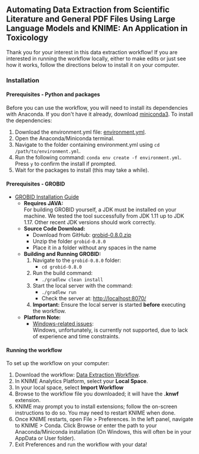 ## Automating Data Extraction from Scientific Literature and General PDF Files Using Large Language Models and KNIME: An Application in Toxicology
Thank you for your interest in this data extraction workflow! If you are interested in running the workflow locally, either to make edits or just see how it works, follow the directions below to install it on your computer.

### Installation
#### Prerequisites - Python and packages
Before you can use the workflow, you will need to install its dependencies with Anaconda.
If you don't have it already, download [miniconda3](https://docs.anaconda.com/free/miniconda/).
To install the dependencies:
1. Download the environment.yml file: [environment.yml](https://hub.knime.com/s/oh8vLkMh-2h0th6B).
2. Open the Anaconda/Miniconda terminal.
3. Navigate to the folder containing environment.yml using `cd /path/to/environment.yml`.
4. Run the following command: `conda env create -f environment.yml`. Press `y` to confirm the install if prompted.
6. Wait for the packages to install (this may take a while).

#### Prerequisites - GROBID
- [GROBID Installation Guide](https://grobid.readthedocs.io/en/latest/Install-Grobid/)
    - **Requires JAVA:**  
      For building GROBID yourself, a JDK must be installed on your machine. We tested the tool successfully from JDK 1.11 up to JDK 1.17. Other recent JDK versions should work correctly.
    - **Source Code Download:**  
      - Download from GitHub: [grobid-0.8.0.zip](https://github.com/kermitt2/grobid/archive/0.8.0.zip)
      - Unzip the folder `grobid-0.8.0`
      - Place it in a folder without any spaces in the name
    - **Building and Running GROBID:**
      1. Navigate to the `grobid-0.8.0` folder:
          - `cd grobid-0.8.0`
      2. Run the build command:
          - `./gradlew clean install`
      3. Start the local server with the command:
          - `./gradlew run`
          - Check the server at: [http://localhost:8070/](http://localhost:8070/)
      4. **Important:** Ensure the local server is started **before** executing the workflow.
    - **Platform Note:**
      - [Windows-related issues](https://grobid.readthedocs.io/en/latest/Troubleshooting/#windows-related-issues):  
        Windows, unfortunately, is currently not supported, due to lack of experience and time constraints.

#### Running the workflow
To set up the workflow on your computer:
1. Download the workflow: [Data Extraction Workflow](https://hub.knime.com/s/uA68Gz0jfpcUt_X7).
2. In KNIME Analytics Platform, select your **Local Space**.
3. In your local space, select **Import Workflow**
4. Browse to the workflow file you downloaded; it will have the **.knwf** extension.
5. KNIME may prompt you to install extensions; follow the on-screen instructions to do so. You may need to restart KNIME when done.
6. Once KNIME restarts, open File > Preferences. In the left panel, navigate to KNIME > Conda. Click Browse or enter the path to your Anaconda/Miniconda installation (On Windows, this will often be in your AppData or User folder).
7. Exit Preferences and run the workflow with your data!
  

